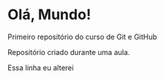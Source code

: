 # Olá, Mundo!
 Primeiro repositório do curso de Git e GitHub
 
 Repositório criado durante uma aula.
 
 Essa linha eu alterei
 
